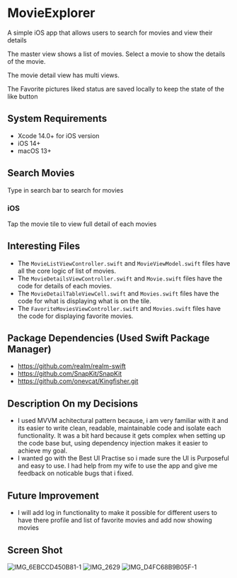 # MovieExplorer
A simple iOS app that allows users to search for movies and view their details

The master view shows a list of movies. Select a movie to show the details of the movie.

The movie detail view has multi views.

The Favorite pictures liked status are saved locally to keep the state of the like button 

## System Requirements

* Xcode 14.0+ for iOS version 
* iOS 14+
* macOS 13+

## Search Movies

Type in search bar to search for movies


### iOS

Tap the movie tile to view full detail of each movies


## Interesting Files

* The `MovieListViewController.swift` and `MovieViewModel.swift` files have all the core logic of list of movies.
* The `MovieDetailsViewController.swift` and `Movie.swift` files have the code for details of each movies.
* The `MovieDetailTableViewCell.swift` and `Movies.swift` files have the code for what is displaying what is on the tile.
* The `FavoriteMoviesViewController.swift` and `Movies.swift` files have the code for displaying favorite movies.

## Package Dependencies (Used Swift Package Manager)

* https://github.com/realm/realm-swift
* https://github.com/SnapKit/SnapKit
* https://github.com/onevcat/Kingfisher.git

## Description On my Decisions
* I used MVVM achitectural pattern because, i am very familiar with it and its easier to write clean, readable, maintainable code and isolate each functionality. It was a bit hard because it gets complex when setting up the code base but, using dependency injection makes it easier to achieve my goal.
* I wanted go with the Best UI Practise so i made sure the UI is Purposeful and easy to use. I had help from my wife to use the app and give me feedback on noticable bugs that i fixed.

## Future Improvement 
* I will add log in functionality to make it possible for different users to have there profile and list of favorite movies and add now showing movies

## Screen Shot

![IMG_6EBCCD450B81-1](https://github.com/oluwatobiHammed/MovieExplorer/assets/50711478/0cbf6f47-081c-4cb5-8ff0-fea36fd29be9)
![IMG_2629](https://github.com/oluwatobiHammed/MovieExplorer/assets/50711478/16deab7e-d37c-43f8-b64f-94387120f13b)
![IMG_D4FC68B9B05F-1](https://github.com/oluwatobiHammed/MovieExplorer/assets/50711478/19dfdb01-0236-4c26-a396-2246432e21a5)



